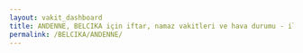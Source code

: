 ```yaml
---
layout: vakit_dashboard
title: ANDENNE, BELCIKA için iftar, namaz vakitleri ve hava durumu - ilçe/eyalet seç
permalink: /BELCIKA/ANDENNE/
---
```


<script type="text/javascript">
  var GLOBAL_COUNTRY = 'BELCIKA';
  var GLOBAL_CITY = 'ANDENNE';
  var GLOBAL_STATE = '';
  var lat = 72;
  var lon = 21;
</script>
